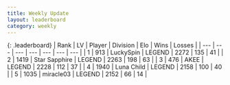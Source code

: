 ```yaml
---
title: Weekly Update
layout: leaderboard
category: weekly
---
```


{: .leaderboard}
| Rank | LV | Player | Division | Elo | Wins | Losses |
| --- | --- | --- | --- | --- | --- | --- |
| <span data-change="2">1</span> | 913 | <span title="ID: 498412">LuckySpin</span> | LEGEND | <span data-change="68">2272</span> | <span data-change="27">135</span> | <span data-change="3">41</span> |
| <span data-change="-1">2</span> | 1419 | <span title="ID: 315148">Star Sapphire</span> | LEGEND | <span data-change="39">2263</span> | <span data-change="80">198</span> | <span data-change="26">63</span> |
| <span data-change="2">3</span> | 476 | <span title="ID: 455100">AKEE</span> | LEGEND | <span data-change="100">2228</span> | <span data-change="30">112</span> | <span data-change="8">37</span> |
| <span data-change="3">4</span> | 1940 | <span title="ID: 164871">Luna Child</span> | LEGEND | <span data-change="66">2158</span> | <span data-change="42">100</span> | <span data-change="17">40</span> |
| <span data-change="-1">5</span> | 1035 | <span title="ID: 416373">miracle03</span> | LEGEND | <span data-change="-2">2152</span> | <span data-change="14">66</span> | <span data-change="6">14</span> |